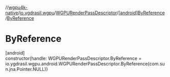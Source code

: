 //[wgpu4k-native](../../../../index.md)/[io.ygdrasil.wgpu](../../index.md)/[WGPURenderPassDescriptor](../index.md)/[[android]ByReference](index.md)/[ByReference](-by-reference.md)

# ByReference

[android]\
constructor(handle: WGPURenderPassDescriptor.ByReference = io.ygdrasil.wgpu.android.WGPURenderPassDescriptor.ByReference(com.sun.jna.Pointer.NULL))